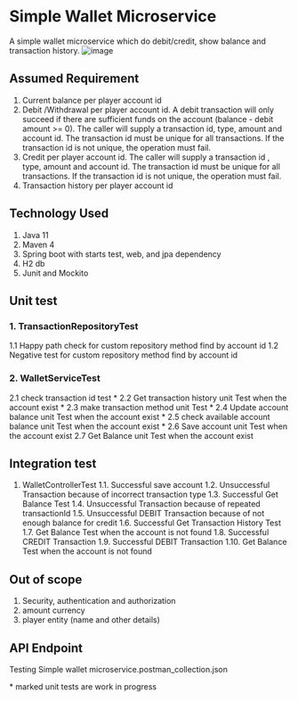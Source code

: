 # Simple Wallet Microservice
A simple wallet microservice which do debit/credit, show balance and transaction history.
![image](https://user-images.githubusercontent.com/37999811/136752765-42d5d39c-dc45-4c49-b078-d2cb5de31235.png)
 
## Assumed Requirement
1.	Current balance per player account id
2.	Debit /Withdrawal per player account id. A debit transaction will only succeed if there are sufficient funds on the account (balance - debit amount >= 0). The caller will supply a transaction id, type, amount and account id. The transaction id must be unique for all transactions. If the transaction id is not unique, the operation must fail.
3.	Credit per player account id. The caller will supply a transaction id , type, amount and account id. The transaction id must be unique for all transactions. If the transaction id is not unique, the operation must fail.
4.	Transaction history per player account id

## Technology Used
1.	Java 11
2.	Maven 4
3.	Spring boot with starts test, web, and jpa dependency 
4.	H2 db
5.	Junit and Mockito

## Unit test

### 1.	TransactionRepositoryTest 
1.1	Happy path check for custom repository method find by account id 
1.2	Negative test for custom repository method find by account id 

### 2.	WalletServiceTest 
2.1	check transaction id test *
2.2	Get transaction history unit Test when the account exist *
2.3	make transaction method unit Test *
2.4	Update account balance unit Test when the account exist *
2.5	check available account balance unit Test when the account exist *
2.6	Save account unit Test when the account exist 
2.7	Get Balance unit Test when the account exist 

## Integration test
1.	WalletControllerTest 
1.1.	Successful save account 
1.2.	Unsuccessful Transaction because of incorrect transaction type 
1.3.	Successful Get Balance Test 
1.4.	Unsuccessful Transaction because of repeated transactionId 
1.5.	Unsuccessful DEBIT Transaction because of not enough balance for credit 
1.6.	Successful Get Transaction History Test
1.7.	Get Balance Test when the account is not found 
1.8.	Successful CREDIT Transaction 
1.9.	Successful DEBIT Transaction
1.10.	Get Balance Test when the account is not found

## Out of scope
1.	Security, authentication and authorization
2.	amount currency
3.	player entity (name and other details)


## API Endpoint
Testing Simple wallet microservice.postman_collection.json

\* marked unit tests are work in progress
